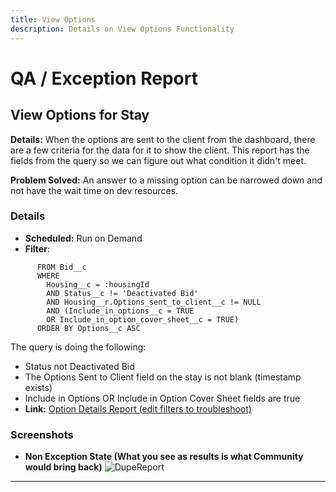 ```yaml
---
title: View Options
description: Details on View Options Functionality
---
```

# QA / Exception Report

## View Options for Stay
**Details:** When the options are sent to the client from the dashboard, there are a few criteria for the data for it to show the client.  This report has the fields from the query so we can figure out what condition it didn't meet.

**Problem Solved:** An answer to a missing option can be narrowed down and not have the wait time on dev resources.

### Details
 * **Scheduled:**  Run on Demand
  * **Filter**: 
```
      FROM Bid__c
      WHERE
        Housing__c = :housingId
        AND Status__c != 'Deactivated Bid'
        AND Housing__r.Options_sent_to_client__c != NULL
        AND (Include_in_options__c = TRUE
        OR Include_in_option_cover_sheet__c = TRUE)
      ORDER BY Options__c ASC
```
The query is doing the following:
* Status not Deactivated Bid
* The Options Sent to Client field on the stay is not blank (timestamp exists)
* Include in Options OR Include in Option Cover Sheet fields are true  
* **Link:** [Option Details Report (edit filters to troubleshoot)](https://roadrebel.lightning.force.com/lightning/r/Report/00O3w000005zK6TEAU/edit)

### Screenshots 
  * **Non Exception State (What you see as results is what Community would bring back)**
  ![DupeReport](https://claytonboss7.github.io/voyajerwiki/assets/img/options.jpg)
<hr>